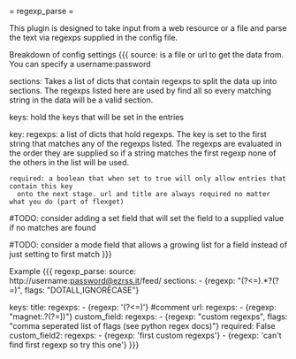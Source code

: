 = regexp_parse =

This plugin is designed to take input from a web resource or a file and parse the text via regexps supplied in the config file.

Breakdown of config settings
{{{
source: is a file or url to get the data from. You can specify a username:password

sections: Takes a list of dicts that contain regexps to split the data up into sections.
  The regexps listed here are used by find all so every matching string in the data will be
  a valid section.

keys: hold the keys that will be set in the entries

  key:
    regexps: a list of dicts that hold regexps. The key is set to the first string that matches
      any of the regexps listed. The regexps are evaluated in the order they are supplied so if a
      string matches the first regexp none of the others in the list will be used.

    required: a boolean that when set to true will only allow entries that contain this key
      onto the next stage. url and title are always required no matter what you do (part of flexget)

#TODO: consider adding a set field that will set the field to a supplied value if no matches are found

#TODO: consider a mode field that allows a growing list for a field instead of just setting to first match
}}}

Example
{{{
regexp_parse:
  source: http://username:password@ezrss.it/feed/
  sections:
    - {regexp: "(?<=<item>).*?(?=</item>)", flags: "DOTALL,IGNORECASE"}

  keys:
    title:
      regexps:
        - {regexp: '(?<=<title><!\[CDATA\[).*?(?=\]\]></title>)'} #comment
    url:
      regexps:
        - {regexp: "magnet:.*?(?=])"}
    custom_field:
      regexps:
        - {regexp: "custom regexps", flags: "comma seperated list of flags (see python regex docs)"}
      required: False
    custom_field2:
      regexps:
        - {regexp: 'first custom regexps'}
        - {regexp: 'can't find first regexp so try this one'}
}}}